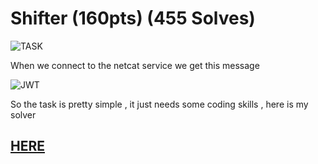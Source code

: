 # **Shifter (160pts) (455 Solves)**

![TASK](https://imgur.com/SZjr2vw.png)

When we connect to the netcat service we get this message

![JWT](https://imgur.com/MMLIhgh.png)

So the task is pretty simple , it just needs some coding skills , here is my solver

## **[HERE](https://github.com/kahla-sec/CTF-Writeups/blob/master/%C3%A5ngstromCTF2k20/Shifter/exploit.py)**

